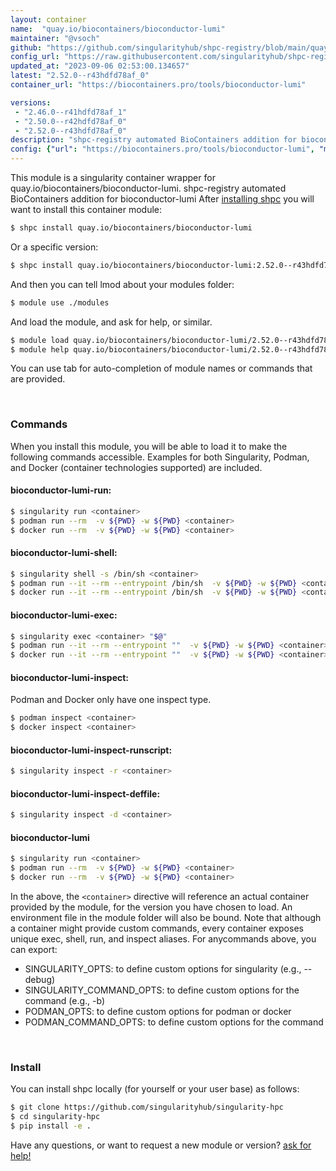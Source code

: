 ```yaml
---
layout: container
name:  "quay.io/biocontainers/bioconductor-lumi"
maintainer: "@vsoch"
github: "https://github.com/singularityhub/shpc-registry/blob/main/quay.io/biocontainers/bioconductor-lumi/container.yaml"
config_url: "https://raw.githubusercontent.com/singularityhub/shpc-registry/main/quay.io/biocontainers/bioconductor-lumi/container.yaml"
updated_at: "2023-09-06 02:53:00.134657"
latest: "2.52.0--r43hdfd78af_0"
container_url: "https://biocontainers.pro/tools/bioconductor-lumi"

versions:
 - "2.46.0--r41hdfd78af_1"
 - "2.50.0--r42hdfd78af_0"
 - "2.52.0--r43hdfd78af_0"
description: "shpc-registry automated BioContainers addition for bioconductor-lumi"
config: {"url": "https://biocontainers.pro/tools/bioconductor-lumi", "maintainer": "@vsoch", "description": "shpc-registry automated BioContainers addition for bioconductor-lumi", "latest": {"2.52.0--r43hdfd78af_0": "sha256:5418ec8d67010435b6a6b08c9ef5cb68261b6e34a5d867854ccf17e3a632a8ef"}, "tags": {"2.46.0--r41hdfd78af_1": "sha256:6754316ec0fc6bc9163b4611e4b03846ffc663b2084d0352a3703963e9f0ea58", "2.50.0--r42hdfd78af_0": "sha256:4193afac50ce5849c9f7d04e1669b901b13a0b91e2d432086657c01927fdf09c", "2.52.0--r43hdfd78af_0": "sha256:5418ec8d67010435b6a6b08c9ef5cb68261b6e34a5d867854ccf17e3a632a8ef"}, "docker": "quay.io/biocontainers/bioconductor-lumi"}
---
```


This module is a singularity container wrapper for quay.io/biocontainers/bioconductor-lumi.
shpc-registry automated BioContainers addition for bioconductor-lumi
After [installing shpc](#install) you will want to install this container module:


```bash
$ shpc install quay.io/biocontainers/bioconductor-lumi
```

Or a specific version:

```bash
$ shpc install quay.io/biocontainers/bioconductor-lumi:2.52.0--r43hdfd78af_0
```

And then you can tell lmod about your modules folder:

```bash
$ module use ./modules
```

And load the module, and ask for help, or similar.

```bash
$ module load quay.io/biocontainers/bioconductor-lumi/2.52.0--r43hdfd78af_0
$ module help quay.io/biocontainers/bioconductor-lumi/2.52.0--r43hdfd78af_0
```

You can use tab for auto-completion of module names or commands that are provided.

<br>

### Commands

When you install this module, you will be able to load it to make the following commands accessible.
Examples for both Singularity, Podman, and Docker (container technologies supported) are included.

#### bioconductor-lumi-run:

```bash
$ singularity run <container>
$ podman run --rm  -v ${PWD} -w ${PWD} <container>
$ docker run --rm  -v ${PWD} -w ${PWD} <container>
```

#### bioconductor-lumi-shell:

```bash
$ singularity shell -s /bin/sh <container>
$ podman run --it --rm --entrypoint /bin/sh  -v ${PWD} -w ${PWD} <container>
$ docker run --it --rm --entrypoint /bin/sh  -v ${PWD} -w ${PWD} <container>
```

#### bioconductor-lumi-exec:

```bash
$ singularity exec <container> "$@"
$ podman run --it --rm --entrypoint ""  -v ${PWD} -w ${PWD} <container> "$@"
$ docker run --it --rm --entrypoint ""  -v ${PWD} -w ${PWD} <container> "$@"
```

#### bioconductor-lumi-inspect:

Podman and Docker only have one inspect type.

```bash
$ podman inspect <container>
$ docker inspect <container>
```

#### bioconductor-lumi-inspect-runscript:

```bash
$ singularity inspect -r <container>
```

#### bioconductor-lumi-inspect-deffile:

```bash
$ singularity inspect -d <container>
```



#### bioconductor-lumi

```bash
$ singularity run <container>
$ podman run --rm  -v ${PWD} -w ${PWD} <container>
$ docker run --rm  -v ${PWD} -w ${PWD} <container>
```


In the above, the `<container>` directive will reference an actual container provided
by the module, for the version you have chosen to load. An environment file in the
module folder will also be bound. Note that although a container
might provide custom commands, every container exposes unique exec, shell, run, and
inspect aliases. For anycommands above, you can export:

 - SINGULARITY_OPTS: to define custom options for singularity (e.g., --debug)
 - SINGULARITY_COMMAND_OPTS: to define custom options for the command (e.g., -b)
 - PODMAN_OPTS: to define custom options for podman or docker
 - PODMAN_COMMAND_OPTS: to define custom options for the command

<br>

### Install

You can install shpc locally (for yourself or your user base) as follows:

```bash
$ git clone https://github.com/singularityhub/singularity-hpc
$ cd singularity-hpc
$ pip install -e .
```

Have any questions, or want to request a new module or version? [ask for help!](https://github.com/singularityhub/singularity-hpc/issues)